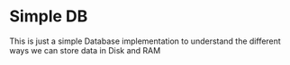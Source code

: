 # Simple DB

This is just a simple Database implementation to understand the different ways we can store data in Disk and RAM